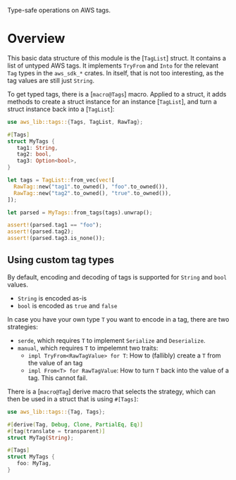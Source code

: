 Type-safe operations on AWS tags.

# Overview

This basic data structure of this module is the [`TagList`] struct. It contains
a list of untyped AWS tags. It implements `TryFrom` and `Into` for the relevant
`Tag` types in the `aws_sdk_*` crates. In itself, that is not too interesting,
as the tag values are still just `String`.

To get typed tags, there is a [`macro@Tags`] macro. Applied to a struct, it adds
methods to create a struct instance for an instance [`TagList`], and turn a
struct instance back into a [`TagList`]:

```rust
use aws_lib::tags::{Tags, TagList, RawTag};

#[Tags]
struct MyTags {
   tag1: String,
   tag2: bool,
   tag3: Option<bool>,
}

let tags = TagList::from_vec(vec![
  RawTag::new("tag1".to_owned(), "foo".to_owned()),
  RawTag::new("tag2".to_owned(), "true".to_owned()),
]);

let parsed = MyTags::from_tags(tags).unwrap();

assert!(parsed.tag1 == "foo");
assert!(parsed.tag2);
assert!(parsed.tag3.is_none());
```

## Using custom tag types

By default, encoding and decoding of tags is supported for `String` and `bool`
values.

- `String` is encoded as-is
- `bool` is encoded as `true` and `false`

In case you have your own type `T` you want to encode in a tag, there are two
strategies:

- `serde`, which requires `T` to implement `Serialize` and `Deserialize`.
- `manual`, which requires `T` to impelemnt two traits:
  - `impl TryFrom<RawTagValue> for T`: How to (fallibly) create a `T` from the
    value of an tag
  - `impl From<T> for RawTagValue`: How to turn `T` back into the value of a
    tag. This cannot fail.

There is a [`macro@Tag`] derive macro that selects the strategy, which can then
be used in a struct that is using `#[Tags]`:

```rust
use aws_lib::tags::{Tag, Tags};

#[derive(Tag, Debug, Clone, PartialEq, Eq)]
#[tag(translate = transparent)]
struct MyTag(String);

#[Tags]
struct MyTags {
   foo: MyTag,
}
```
